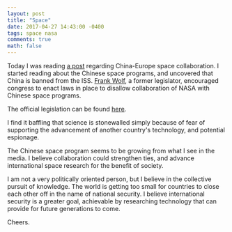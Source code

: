 ```yaml
---
layout: post
title: "Space"
date: 2017-04-27 14:43:00 -0400
tags: space nasa
comments: true
math: false
---
```


Today I was reading <a href="https://news.ycombinator.com/item?id=14210032">a post</a> regarding China-Europe space collaboration. I started reading about the Chinese space programs, and uncovered that China is banned from the ISS. <a href="https://en.wikipedia.org/wiki/Frank_Wolf_(politician)">Frank Wolf</a>, a former legislator, encouraged congress to enact laws in place to disallow collaboration of NASA with Chinese space programs.

The official legislation can be found <a href="https://www.gpo.gov/fdsys/pkg/PLAW-112publ55/html/PLAW-112publ55.htm">here</a>.

I find it baffling that science is stonewalled simply because of fear of supporting the advancement of another country's technology, and potential espionage.

The Chinese space program seems to be growing from what I see in the media. I believe collaboration could strengthen ties, and advance international space research for the benefit of society.

I am not a very politically oriented person, but I believe in the collective pursuit of knowledge. The world is getting too small for countries to close each other off in the name of national security. I believe international security is a greater goal, achievable by researching technology that can provide for future generations to come.

Cheers.
